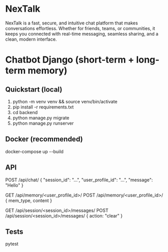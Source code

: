 # NexTalk
NexTalk is a fast, secure, and intuitive chat platform that makes conversations effortless. Whether for friends, teams, or communities, it keeps you connected with real-time messaging, seamless sharing, and a clean, modern interface.


# Chatbot Django (short-term + long-term memory)

## Quickstart (local)
1. python -m venv venv && source venv/bin/activate
2. pip install -r requirements.txt
3. cd backend
4. python manage.py migrate
5. python manage.py runserver

## Docker (recommended)
docker-compose up --build

## API
POST /api/chat/
  { "session_id": "...", "user_profile_id": "...", "message": "Hello" }

GET /api/memory/<user_profile_id>/
POST /api/memory/<user_profile_id>/ { mem_type, content }

GET /api/session/<session_id>/messages/
POST /api/session/<session_id>/messages/ { action: "clear" }

## Tests
pytest

